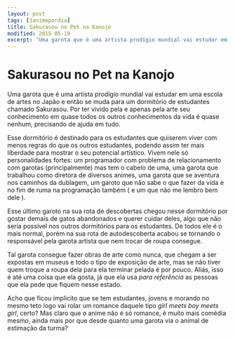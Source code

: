 ```yaml
---
layout: post
tags: [1animepordia]
title: Sakurasou no Pet na Kanojo
modified: 2015-05-19
excerpt: "Uma garota que é uma artista prodígio mundial vai estudar em uma escola de artes no Japão e então se muda para um dormitório de estudantes chamado Sakurasou. Por ter vivido pela e apenas pela arte seu conhecimento em quase todos os outros conhecimentos da vida é quase nenhum, precisando de ajuda em tudo."
---
```


Sakurasou no Pet na Kanojo
==========================

Uma garota que é uma artista prodígio mundial vai estudar em uma escola
de artes no Japão e então se muda para um dormitório de estudantes
chamado Sakurasou. Por ter vivido pela e apenas pela arte seu
conhecimento em quase todos os outros conhecimentos da vida é quase
nenhum, precisando de ajuda em tudo.

Esse dormitório é destinado para os estudantes que quiserem viver com
menos regras do que os outros estudantes, podendo assim ter mais
liberdade para mostrar o seu potencial artístico. Vivem nele só
personalidades fortes: um programador com problema de relacionamento com
garotas (principalmente) mas tem o cabelo de uma, uma garota que
trabalhou como diretora de diversos animes, uma garota que se aventura
nos caminhos da dublagem, um garoto que não sabe o que fazer da vida e
no fim de ruma na programação também ( e um que não me lembro bem dele
).

Esse último garoto na sua rota de descobertas chegou nesse dormitório
por gostar demais de gatos abandonados e querer cuidar deles, algo que
não seria possível nos outros dormitórios para os estudantes. De todos
ele é o mais normal, porém na sua rota de autodescoberta acabou se
tornando o responsável pela garota artista que nem trocar de roupa
consegue.

Tal garota consegue fazer obras de arte como nunca, que chegam a ser
expostas em museus e todo o tipo de exposição de arte, mas se não tiver
quem troque a roupa dela para ela terminar pelada é por pouco. Aliás,
isso é até uma coisa que ela gosta, já que ela usa *para referência* as
pessoas que ela pede que fiquem nesse estado.

Acho que ficou implícito que se tem estudantes, jovens e morando no
mesmo teto logo vai rolar um romance daquele tipo *girl meets boy meets
girl*, certo? Mas claro que o anime não é só romance, é muito mais
comédia mesmo, ainda mais por que desde quanto uma garota via o animal
de estimação da turma?


